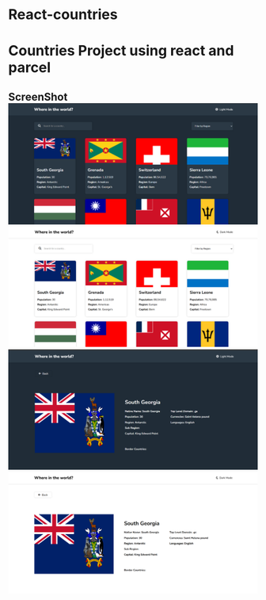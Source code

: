 # React-countries
<b><h1>Countries Project using react and parcel</h1></b>
<h2>ScreenShot
 <img src="./assets/darkhome.png">
 <img src="./assets/lighthome.png">
 <img src="./assets/detailsdark.png">
 <img src="./assets/detailslight.png">